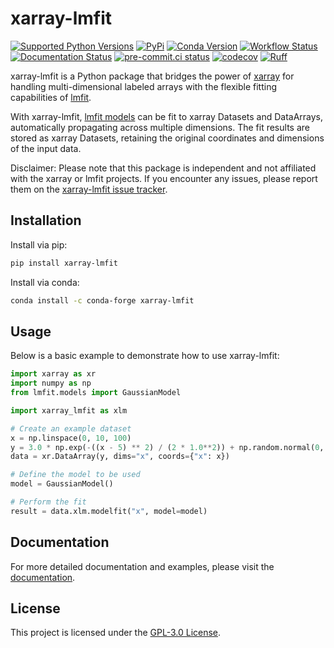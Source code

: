 # xarray-lmfit

[![Supported Python Versions](https://img.shields.io/pypi/pyversions/xarray-lmfit?logo=python&logoColor=white)](https://pypi.org/project/xarray-lmfit/)
[![PyPi](https://img.shields.io/pypi/v/xarray-lmfit?logo=pypi&logoColor=white)](https://pypi.org/project/xarray-lmfit/)
[![Conda Version](https://img.shields.io/conda/vn/conda-forge/xarray-lmfit?logo=condaforge&logoColor=white)](https://anaconda.org/conda-forge/xarray-lmfit)
[![Workflow Status](https://img.shields.io/github/actions/workflow/status/kmnhan/xarray-lmfit/ci.yml?logo=github&label=tests)](https://github.com/kmnhan/xarray-lmfit/actions/workflows/ci.yml)
[![Documentation Status](https://img.shields.io/readthedocs/xarray-lmfit?logo=readthedocs&logoColor=white)](https://xarray-lmfit.readthedocs.io/)
[![pre-commit.ci status](https://results.pre-commit.ci/badge/github/kmnhan/xarray-lmfit/main.svg)](https://results.pre-commit.ci/latest/github/kmnhan/xarray-lmfit/main)
[![codecov](https://codecov.io/gh/kmnhan/xarray-lmfit/graph/badge.svg?token=B16DX6OZ0Q)](https://codecov.io/gh/kmnhan/xarray-lmfit)
[![Ruff](https://img.shields.io/endpoint?url=https://raw.githubusercontent.com/astral-sh/ruff/main/assets/badge/v2.json)](https://github.com/astral-sh/ruff)

xarray-lmfit is a Python package that bridges the power of [xarray](http://xarray.pydata.org) for handling multi-dimensional labeled arrays with the flexible fitting capabilities of [lmfit](https://lmfit.github.io/lmfit-py/).

With xarray-lmfit, [lmfit models](https://lmfit.github.io/lmfit-py/model.html) can be fit to xarray Datasets and DataArrays, automatically propagating across multiple dimensions. The fit results are stored as xarray Datasets, retaining the original coordinates and dimensions of the input data.

Disclaimer: Please note that this package is independent and not affiliated with the xarray or lmfit projects. If you encounter any issues, please report them on the [xarray-lmfit issue tracker](https://github.com/kmnhan/xarray-lmfit/issues).

## Installation

Install via pip:

```bash
pip install xarray-lmfit
```

Install via conda:

```bash
conda install -c conda-forge xarray-lmfit
```

## Usage

Below is a basic example to demonstrate how to use xarray-lmfit:

```python
import xarray as xr
import numpy as np
from lmfit.models import GaussianModel

import xarray_lmfit as xlm

# Create an example dataset
x = np.linspace(0, 10, 100)
y = 3.0 * np.exp(-((x - 5) ** 2) / (2 * 1.0**2)) + np.random.normal(0, 0.1, x.size)
data = xr.DataArray(y, dims="x", coords={"x": x})

# Define the model to be used
model = GaussianModel()

# Perform the fit
result = data.xlm.modelfit("x", model=model)
```

## Documentation

For more detailed documentation and examples, please visit the [documentation](https://xarray-lmfit.readthedocs.io).

## License

This project is licensed under the [GPL-3.0 License](LICENSE).
